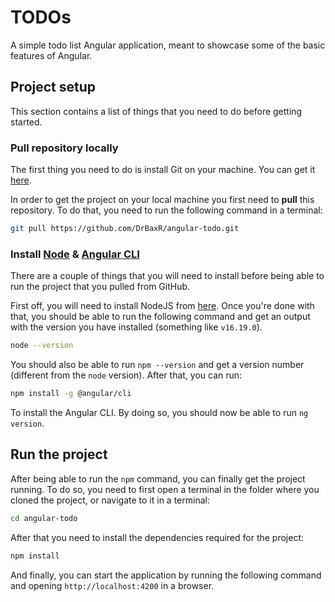 # TODOs
A simple todo list Angular application, meant to showcase some of the basic features of Angular.

## Project setup
This section contains a list of things that you need to do before getting started.

### Pull repository locally
The first thing you need to do is install Git on your machine. You can get it [here](https://git-scm.com/downloads).

In order to get the project on your local machine you first need to **pull** this repository. To do that, you need to run the following command in a terminal:

```sh
git pull https://github.com/DrBaxR/angular-todo.git
```

### Install [Node](https://nodejs.org/en/about/) & [Angular CLI](https://angular.io/cli)
There are a couple of things that you will need to install before being able to run the project that you pulled from GitHub.

First off, you will need to install NodeJS from [here](https://nodejs.org/en/). Once you're done with that, you should be able to run the following command and get an output with the version you have installed (something like `v16.19.0`).

```sh
node --version
```

You should also be able to run `npm --version` and get a version number (different from the `node` version). After that, you can run:

```sh
npm install -g @angular/cli
```

To install the Angular CLI. By doing so, you should now be able to run `ng version`.

## Run the project
After being able to run the ```npm``` command, you can finally get the project running. To do so, you need to first open a terminal in the folder where you cloned the project, or navigate to it in a terminal:

```sh
cd angular-todo
```

After that you need to install the dependencies required for the project:

```sh
npm install
```

And finally, you can start the application by running the following command and opening `http://localhost:4200` in a browser.
